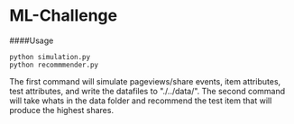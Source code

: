 ML-Challenge
============

####Usage

    python simulation.py 
    python recommmender.py

The first command will simulate pageviews/share events, item attributes, test attributes, and write the datafiles to "./../data/". 
The second command will take whats in the data folder and recommend the test item that will produce the highest shares. 

